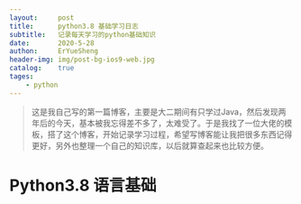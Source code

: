 ```yaml
---
layout:     post
title:      python3.8 基础学习日志
subtitle:   记录每天学习的python基础知识
date:       2020-5-28
authon:     ErYueSheng
header-img: img/post-bg-ios9-web.jpg
catalog:    true
tages:
    - python
---
```


>这是我自己写的第一篇博客，主要是大二期间有只学过Java，然后发现两年后的今天，基本被我忘得差不多了，太难受了。于是我找了一位大佬的模板，搭了这个博客，开始记录学习过程，希望写博客能让我把很多东西记得更好，另外也整理一个自己的知识库，以后就算查起来也比较方便。

# Python3.8 语言基础

